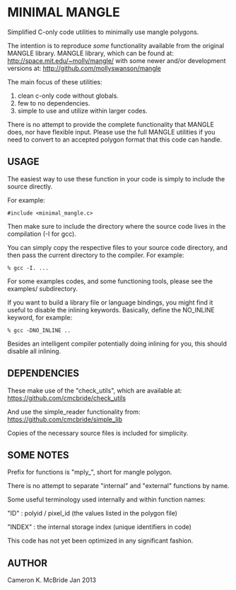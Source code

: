 MINIMAL MANGLE
==============
Simplified C-only code utilities to minimally use mangle polygons.

The intention is to reproduce *some* functionality available from 
the original MANGLE library. 
MANGLE library, which can be found at:
http://space.mit.edu/~molly/mangle/
with some newer and/or development versions at:
http://github.com/mollyswanson/mangle

The main focus of these utilities:
 1. clean c-only code without globals.
 2. few to no dependencies.
 3. simple to use and utilize within larger codes.

There is no attempt to provide the complete functionality that MANGLE
does, nor have flexible input.  Please use the full MANGLE utilities if
you need to convert to an accepted polygon format that this code can
handle.


USAGE
-----
The easiest way to use these function in your code is simply to include
the source directly.

For example:

    #include <minimal_mangle.c>


Then make sure to include the directory where the source code lives in
the compilation (-I for gcc).

You can simply copy the respective files to your source code directory, and
then pass the current directory to the compiler.  For example:

    % gcc -I. ...

For some examples codes, and some functioning tools, please see the
examples/ subdirectory.

If you want to build a library file or language bindings, you might find
it useful to disable the inlining keywords.  Basically, define the
NO_INLINE keyword, for example:

    % gcc -DNO_INLINE ..

Besides an intelligent compiler potentially doing inlining for you, this
should disable all inlining.


DEPENDENCIES
------------
These make use of the "check_utils", which are available
at:
    https://github.com/cmcbride/check_utils

And use the simple_reader functionality from:
    https://github.com/cmcbride/simple_lib

Copies of the necessary source files is included for simplicity.


SOME NOTES
----------
Prefix for functions is "mply_", short for mangle polygon.

There is no attempt to separate "internal" and "external" functions
by name.

Some useful terminology used internally and within function names:

 "ID" : polyid / pixel_id (the values listed in the polygon file)

 "INDEX" : the internal storage index (unique identifiers in code)

This code has not yet been optimized in any significant fashion.


AUTHOR
------
Cameron K. McBride
Jan 2013

